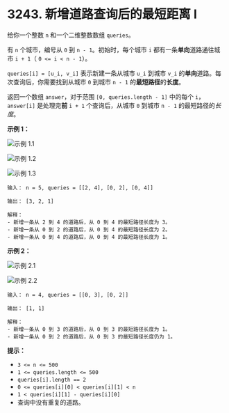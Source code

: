 # 3243. 新增道路查询后的最短距离 I

给你一个整数 `n` 和一个二维整数数组 `queries`。

有 `n` 个城市，编号从 `0` 到 `n - 1`。初始时，每个城市 `i` 都有一条**单向**道路通往城市 `i + 1`（ `0 <= i < n - 1`）。

`queries[i] = [u_i, v_i]` 表示新建一条从城市 `u_i` 到城市 `v_i` 的**单向**道路。每次查询后，你需要找到从城市 `0` 到城市 `n - 1` 的**最短路径**的**长度**。

返回一个数组 `answer`，对于范围 `[0, queries.length - 1]` 中的每个 `i`，`answer[i]` 是处理完**前** `i + 1` 个查询后，从城市 `0` 到城市 `n - 1` 的最短路径的*长度*。

**示例 1：**

![示例 1.1](https://assets.leetcode.com/uploads/2024/06/28/image8.jpg)

![示例 1.2](https://assets.leetcode.com/uploads/2024/06/28/image9.jpg)

![示例 1.3](https://assets.leetcode.com/uploads/2024/06/28/image10.jpg)

```()
输入： n = 5, queries = [[2, 4], [0, 2], [0, 4]]

输出： [3, 2, 1]

解释：
- 新增一条从 2 到 4 的道路后，从 0 到 4 的最短路径长度为 3。
- 新增一条从 0 到 2 的道路后，从 0 到 4 的最短路径长度为 2。
- 新增一条从 0 到 4 的道路后，从 0 到 4 的最短路径长度为 1。
```

**示例 2：**

![示例 2.1](https://assets.leetcode.com/uploads/2024/06/28/image11.jpg)

![示例 2.2](https://assets.leetcode.com/uploads/2024/06/28/image12.jpg)

```()
输入： n = 4, queries = [[0, 3], [0, 2]]

输出： [1, 1]

解释：
- 新增一条从 0 到 3 的道路后，从 0 到 3 的最短路径长度为 1。
- 新增一条从 0 到 2 的道路后，从 0 到 3 的最短路径长度仍为 1。
```

**提示：**

- `3 <= n <= 500`
- `1 <= queries.length <= 500`
- `queries[i].length == 2`
- `0 <= queries[i][0] < queries[i][1] < n`
- `1 < queries[i][1] - queries[i][0]`
- 查询中没有重复的道路。
